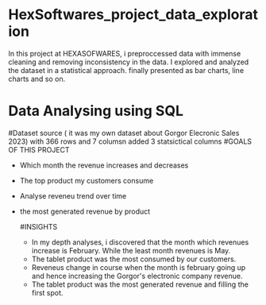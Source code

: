 # HexSoftwares_project_data_exploration
In this project at HEXASOFWARES, i preproccessed data with immense cleaning and removing inconsistency in the data. I explored and analyzed the dataset in a statistical approach. finally presented as bar charts, line charts and so on.
# Data Analysing using SQL
#Dataset source ( it was my own dataset about Gorgor Elecronic Sales 2023) with 366 rows and 7 columsn added 3 statsictical columns
#GOALS OF THIS PROJECT
- Which month the revenue increases and decreases
- The top product my customers consume
- Analyse reveneu trend over time
- the most generated revenue by product

  #INSIGHTS
  - In my depth analyses, i discovered that the month which revenues increase is February. While the least month revenues is May.
  - The tablet product was the most consumed by our customers.
  - Reveneus change in course when the month is february going up and hence increasing the Gorgor's electronic company revenue.
  - The tablet product was the most generated revenue and filling the first spot.

 




 



